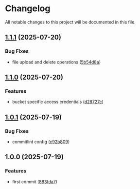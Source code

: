 # Changelog

All notable changes to this project will be documented in this file.

## [1.1.1](https://github.com/forepath/laravel-s3-server/compare/v1.1.0...v1.1.1) (2025-07-20)


### Bug Fixes

* file upload and delete operations ([5b54d8a](https://github.com/forepath/laravel-s3-server/commit/5b54d8a21cf2511c5536369ae7c5befe46951303))

## [1.1.0](https://github.com/forepath/laravel-s3-server/compare/v1.0.1...v1.1.0) (2025-07-20)


### Features

* bucket specific access credentials ([d28727c](https://github.com/forepath/laravel-s3-server/commit/d28727c5021656d5f6038756aba1b990e0ce0cd7))

## [1.0.1](https://github.com/forepath/laravel-s3-server/compare/v1.0.0...v1.0.1) (2025-07-19)


### Bug Fixes

* commitlint config ([c92b809](https://github.com/forepath/laravel-s3-server/commit/c92b809867bd348a224304571ef170448062618e))

## 1.0.0 (2025-07-19)


### Features

* first commit ([883fda7](https://github.com/forepath/laravel-s3-server/commit/883fda7fbd3f4b183eeefac3dbde7c562b9260e2))
